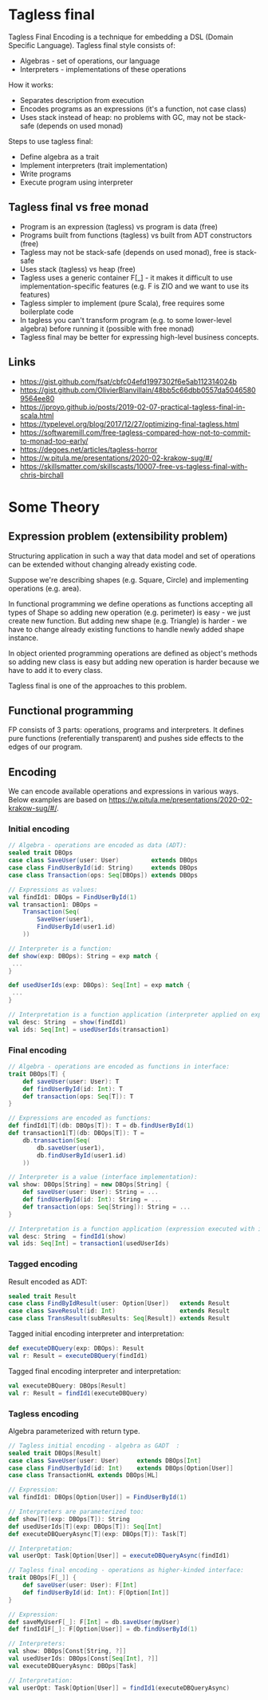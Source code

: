 # Tagless final

Tagless Final Encoding is a technique for embedding a DSL (Domain Specific Language). Tagless final style consists of:

* Algebras - set of operations, our language
* Interpreters - implementations of these operations

How it works:

* Separates description from execution
* Encodes programs as an expressions (it's a function, not case class)
* Uses stack instead of heap: no problems with GC, may not be stack-safe (depends on used monad)

Steps to use tagless final:

* Define algebra as a trait
* Implement interpreters (trait implementation)
* Write programs
* Execute program using interpreter

## Tagless final vs free monad

* Program is an expression (tagless) vs program is data (free)
* Programs built from functions (tagless) vs built from ADT constructors (free)
* Tagless may not be stack-safe (depends on used monad), free is stack-safe
* Uses stack (tagless) vs heap (free)
* Tagless uses a generic container F[_] - it makes it difficult to use implementation-specific features (e.g. F is ZIO
and we want to use its features) 
* Tagless simpler to implement (pure Scala), free requires some boilerplate code
* In tagless you can't transform program (e.g. to some lower-level algebra) before running it (possible with free monad)
* Tagless final may be better for expressing high-level business concepts.

## Links

* https://gist.github.com/fsat/cbfc04efd1997302f6e5ab112314024b
* https://gist.github.com/OlivierBlanvillain/48bb5c66dbb0557da50465809564ee80
* https://jproyo.github.io/posts/2019-02-07-practical-tagless-final-in-scala.html
* https://typelevel.org/blog/2017/12/27/optimizing-final-tagless.html
* https://softwaremill.com/free-tagless-compared-how-not-to-commit-to-monad-too-early/
* https://degoes.net/articles/tagless-horror
* https://w.pitula.me/presentations/2020-02-krakow-sug/#/
* https://skillsmatter.com/skillscasts/10007-free-vs-tagless-final-with-chris-birchall

# Some Theory

## Expression problem (extensibility problem)

Structuring application in such a way that data model and set of operations can be extended without changing already
existing code.

Suppose we're describing shapes (e.g. Square, Circle) and implementing operations (e.g. area).

In functional programming we define operations as functions accepting all types of Shape so adding new operation
(e.g. perimeter) is easy - we just create new function. But adding new shape (e.g. Triangle) is harder - we have to
change already existing functions to handle newly added shape instance.

In object oriented programming operations are defined as object's methods so adding new class is easy but adding new
operation is harder because we have to add it to every class.

Tagless final is one of the approaches to this problem.


## Functional programming

FP consists of 3 parts: operations, programs and interpreters. It defines pure functions (referentially transparent) and
pushes side effects to the edges of our program.

## Encoding

We can encode available operations and expressions in various ways.
Below examples are based on https://w.pitula.me/presentations/2020-02-krakow-sug/#/.

### Initial encoding

```scala
// Algebra - operations are encoded as data (ADT):
sealed trait DBOps
case class SaveUser(user: User)         extends DBOps
case class FindUserById(id: String)     extends DBOps
case class Transaction(ops: Seq[DBOps]) extends DBOps

// Expressions as values:
val findId1: DBOps = FindUserById(1)
val transaction1: DBOps =
    Transaction(Seq(
        SaveUser(user1),
        FindUserById(user1.id)
    ))

// Interpreter is a function:
def show(exp: DBOps): String = exp match {
 ...
}

def usedUserIds(exp: DBOps): Seq[Int] = exp match {
 ...
}

// Interpretation is a function application (interpreter applied on expression):
val desc: String  = show(findId1)
val ids: Seq[Int] = usedUserIds(transaction1)
```

### Final encoding


```scala
// Algebra - operations are encoded as functions in interface:
trait DBOps[T] {
    def saveUser(user: User): T
    def findUserById(id: Int): T
    def transaction(ops: Seq[T]): T
}

// Expressions are encoded as functions:
def findId1[T](db: DBOps[T]): T = db.findUserById(1)
def transaction1[T](db: DBOps[T]): T =
    db.transaction(Seq(
        db.saveUser(user1),
        db.findUserById(user1.id)
    ))

// Interpreter is a value (interface implementation):
val show: DBOps[String] = new DBOps[String] {
    def saveUser(user: User): String = ...
    def findUserById(id: Int): String = ...
    def transaction(ops: Seq[String]): String = ...
}

// Interpretation is a function application (expression executed with interpreter):
val desc: String  = findId1(show)
val ids: Seq[Int] = transaction1(usedUserIds)
```

### Tagged encoding

Result encoded as ADT:

```scala
sealed trait Result
case class FindByIdResult(user: Option[User])   extends Result
case class SaveResult(id: Int)                  extends Result
case class TransResult(subResults: Seq[Result]) extends Result
```

Tagged initial encoding interpreter and interpretation:

```scala
def executeDBQuery(exp: DBOps): Result
val r: Result = executeDBQuery(findId1)
```

Tagged final encoding interpreter and interpretation:

```scala
val executeDBQuery: DBOps[Result]
val r: Result = findId1(executeDBQuery)
```

### Tagless encoding

Algebra parameterized with return type.


```scala
// Tagless initial encoding - algebra as GADT  : 
sealed trait DBOps[Result]
case class SaveUser(user: User)     extends DBOps[Int]
case class FindUserById(id: Int)    extends DBOps[Option[User]]
case class TransactionHL extends DBOps[HL]

// Expression:
val findId1: DBOps[Option[User]] = FindUserById(1)

// Interpreters are parameterized too:
def show[T](exp: DBOps[T]): String
def usedUserIds[T](exp: DBOps[T]): Seq[Int]
def executeDBQueryAsync[T](exp: DBOps[T]): Task[T]

// Interpretation:
val userOpt: Task[Option[User]] = executeDBQueryAsync(findId1)
```


```scala
// Tagless final encoding - operations as higher-kinded interface:
trait DBOps[F[_]] {
    def saveUser(user: User): F[Int]
    def findUserById(id: Int): F[Option[Int]]
}

// Expression:
def saveMyUserF[_]: F[Int] = db.saveUser(myUser)
def findId1F[_]: F[Option[User]] = db.findUserById(1)

// Interpreters:
val show: DBOps[Const[String, ?]]
val usedUserIds: DBOps[Const[Seq[Int], ?]]
val executeDBQueryAsync: DBOps[Task]

// Interpretation:
val userOpt: Task[Option[User]] = findId1(executeDBQueryAsync)
```
